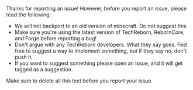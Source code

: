 Thanks for reporting an issue! However, before you report an issue, please read the following:

 * We will not backport to an old version of minecraft. Do not suggest this
 * Make sure you're using the latest version of TechReborn, RebornCore, and Forge before reporting a bug!
 * Don't argue with any TechReborn developers. What they say goes. Feel free to suggest a way to implement something, but if they say no, don't push it.
 * If you want to suggest something please open an issue, and it will get tagged as a suggestion.
 
 Make sure to delete all this text before you report your issue.
